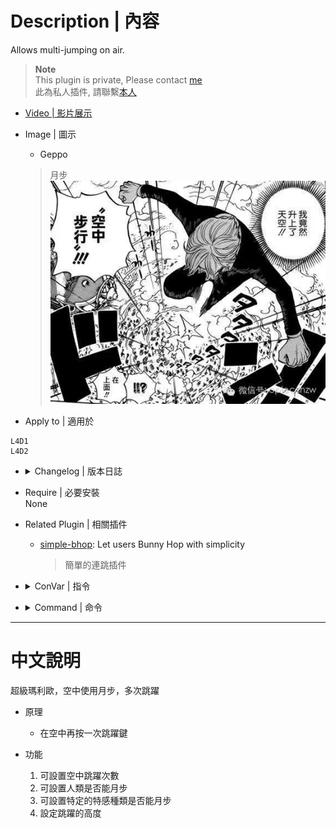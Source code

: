 # Description | 內容
Allows multi-jumping on air.

> __Note__ <br/>
This plugin is private, Please contact [me](https://github.com/fbef0102/Game-Private_Plugin#私人插件列表-private-plugins-list)<br/>
此為私人插件, 請聯繫[本人](https://github.com/fbef0102/Game-Private_Plugin#私人插件列表-private-plugins-list)

* [Video | 影片展示](https://youtu.be/Tf7BMHgJXl4)

* Image | 圖示
	* Geppo 
	> 月步
	<br/>![l4d_rejump_1](image/l4d_rejump_1.jpg)

* Apply to | 適用於
```
L4D1
L4D2
```

* <details><summary>Changelog | 版本日誌</summary>

	```php
	//paegus @ 2009 - 2021
	//Harry @ 2022
	```
	* v1.2
		* Remake code
		* More Cvars

	* v1.0.1
		* [Original Post by paegus](https://forums.alliedmods.net/showthread.php?p=895212)
</details>

* Require | 必要安裝
<br/>None

* Related Plugin | 相關插件
	* [simple-bhop](https://github.com/fbef0102/Game-Private_Plugin/tree/main/simple-bhop): Let users Bunny Hop with simplicity 
		> 簡單的連跳插件

* <details><summary>ConVar | 指令</summary>

	* cfg/sourcemod/l4d_rejump.cfg
	```php
	// Players with these flags have access to use double jump. (Empty = Everyone, -1: Nobody)
	l4d_rejump_access_flag "z"

	// The amount of vertical boost to apply to double jumps.
	l4d_rejump_boost "250.0"

	// 0=Plugin off, 1=Plugin on.
	l4d_rejump_enabled "1"

	// (L4D2) Which zombie class can also use double jump, 0=None, 1=Smoker, =Boomer, 4=Hunter, 8=Spitter, 16=Jockey, 32=Charger, 64=Tank. Add numbers together. (127=All)
	l4d_rejump_infected_class "127"

	// (L4D1) Which zombie class can also use double jumpy, 0=None, 1=Smoker, 2=Boomer, 4=Hunter, 8=Tank. Add numbers together. (15=All)
	l4d_rejump_infected_class "15"

	// The maximum number of re-jumps allowed while already jumping.
	l4d_rejump_max "2"

	// If 1, survivor can also use double jump.
	l4d_rejump_survivor_enable "1"
	```
</details>

* <details><summary>Command | 命令</summary>
	None
</details>

- - - -
# 中文說明
超級瑪利歐，空中使用月步，多次跳躍

* 原理
	* 在空中再按一次跳躍鍵

* 功能
	1. 可設置空中跳躍次數
	2. 可設置人類是否能月步
	3. 可設置特定的特感種類是否能月步
	4. 設定跳躍的高度
